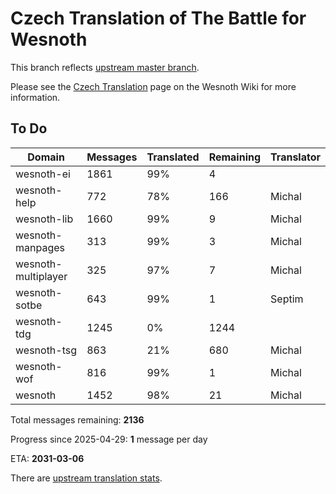 # Czech Translation of The Battle for Wesnoth

This branch reflects [upstream master branch](https://github.com/wesnoth/wesnoth/tree/master).

Please see the [Czech Translation](https://wiki.wesnoth.org/CzechTranslation) page on the Wesnoth Wiki for more information.

## To Do

Domain | Messages | Translated | Remaining | Translator
------ | -------- | ---------- | --------- | ----------
wesnoth-ei | 1861 | 99% | 4 |
wesnoth-help | 772 | 78% | 166 | Michal
wesnoth-lib | 1660 | 99% | 9 | Michal
wesnoth-manpages | 313 | 99% | 3 | Michal
wesnoth-multiplayer | 325 | 97% | 7 | Michal
wesnoth-sotbe | 643 | 99% | 1 | Septim
wesnoth-tdg | 1245 | 0% | 1244 |
wesnoth-tsg | 863 | 21% | 680 | Michal
wesnoth-wof | 816 | 99% | 1 | Michal
wesnoth | 1452 | 98% | 21 | Michal

Total messages remaining: **2136**

Progress since 2025-04-29: **1** message per day

ETA: **2031-03-06**

There are [upstream translation stats](https://www.wesnoth.org/gettext/?view=langs&version=master&lang=cs).
